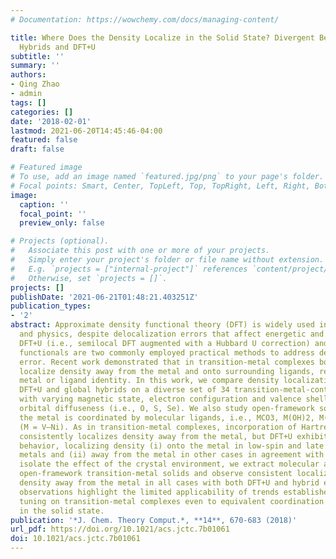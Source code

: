 ```yaml
---
# Documentation: https://wowchemy.com/docs/managing-content/

title: Where Does the Density Localize in the Solid State? Divergent Behavior for
  Hybrids and DFT+U
subtitle: ''
summary: ''
authors:
- Qing Zhao
- admin
tags: []
categories: []
date: '2018-02-01'
lastmod: 2021-06-20T14:45:46-04:00
featured: false
draft: false

# Featured image
# To use, add an image named `featured.jpg/png` to your page's folder.
# Focal points: Smart, Center, TopLeft, Top, TopRight, Left, Right, BottomLeft, Bottom, BottomRight.
image:
  caption: ''
  focal_point: ''
  preview_only: false

# Projects (optional).
#   Associate this post with one or more of your projects.
#   Simply enter your project's folder or file name without extension.
#   E.g. `projects = ["internal-project"]` references `content/project/deep-learning/index.md`.
#   Otherwise, set `projects = []`.
projects: []
publishDate: '2021-06-21T01:48:21.403251Z'
publication_types:
- '2'
abstract: Approximate density functional theory (DFT) is widely used in chemistry
  and physics, despite delocalization errors that affect energetic and density properties.
  DFT+U (i.e., semilocal DFT augmented with a Hubbard U correction) and global hybrid
  functionals are two commonly employed practical methods to address delocalization
  error. Recent work demonstrated that in transition-metal complexes both methods
  localize density away from the metal and onto surrounding ligands, regardless of
  metal or ligand identity. In this work, we compare density localization trends with
  DFT+U and global hybrids on a diverse set of 34 transition-metal-containing solids
  with varying magnetic state, electron configuration and valence shell, and coordinating-atom
  orbital diffuseness (i.e., O, S, Se). We also study open-framework solids in which
  the metal is coordinated by molecular ligands, i.e., MCO3, M(OH)2, M(NCNH)2, K3M(CN)6
  (M = V–Ni). As in transition-metal complexes, incorporation of Hartree–Fock exchange
  consistently localizes density away from the metal, but DFT+U exhibits diverging
  behavior, localizing density (i) onto the metal in low-spin and late transition
  metals and (ii) away from the metal in other cases in agreement with hybrids. To
  isolate the effect of the crystal environment, we extract molecular analogues from
  open-framework transition-metal solids and observe consistent localization of the
  density away from the metal in all cases with both DFT+U and hybrid exchange. These
  observations highlight the limited applicability of trends established for functional
  tuning on transition-metal complexes even to equivalent coordination environments
  in the solid state.
publication: '*J. Chem. Theory Comput.*, **14**, 670-683 (2018)'
url_pdf: https://doi.org/10.1021/acs.jctc.7b01061
doi: 10.1021/acs.jctc.7b01061
---
```

